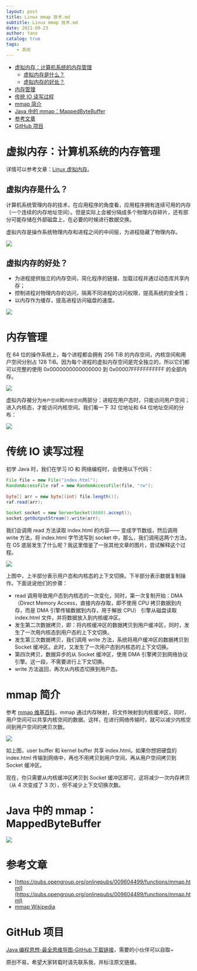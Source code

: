 ```yaml
---
layout: post
title: Linux mmap 技术.md
subtitle: Linux mmap 技术.md
date: 2021-09-23
author: Yano
catalog: true
tags:
    - 其他
---
```



- [虚拟内存：计算机系统的内存管理](#虚拟内存计算机系统的内存管理)
  - [虚拟内存是什么？](#虚拟内存是什么)
  - [虚拟内存的好处？](#虚拟内存的好处)
- [内存管理](#内存管理)
- [传统 IO 读写过程](#传统-io-读写过程)
- [mmap 简介](#mmap-简介)
- [Java 中的 mmap：MappedByteBuffer](#java-中的-mmapmappedbytebuffer)
- [参考文章](#参考文章)
- [GitHub 项目](#github-项目)

# 虚拟内存：计算机系统的内存管理

详情可以参考文章：[Linux 虚拟内存](https://github.com/LjyYano/Thinking_in_Java_MindMapping/blob/master/2021-03-21%20Linux%20%E8%99%9A%E6%8B%9F%E5%86%85%E5%AD%98.md)。

## 虚拟内存是什么？

计算机系统管理内存的技术，在应用程序的角度看，应用程序拥有连续可用的内存（一个连续的内存地址空间）。但是实际上会被分隔成多个物理内存碎片，还有部分可能存储在外部磁盘上，在必要的时候进行数据交换。

虚拟内存是操作系统物理内存和进程之间的中间层，为进程隐藏了物理内存。

![](http://yano.oss-cn-beijing.aliyuncs.com/blog/20210923102846.png?x-oss-process)

## 虚拟内存的好处？

- 为进程提供独立的内存空间，简化程序的链接、加载过程并通过动态库共享内存；
- 控制进程对物理内存的访问，隔离不同进程的访问权限，提高系统的安全性；
- 以内存作为缓存，提高进程访问磁盘的速度。

![](http://yano.oss-cn-beijing.aliyuncs.com/blog/20210923103051.png?x-oss-process)

# 内存管理

在 64 位的操作系统上，每个进程都会拥有 256 TiB 的内存空间，内核空间和用户空间分别占 128 TiB。因为每个进程的虚拟内存空间是完全独立的，所以它们都可以完整的使用 0x0000000000000000 到 0x00007FFFFFFFFFFF 的全部内存。

![](http://yano.oss-cn-beijing.aliyuncs.com/blog/20210923103151.png?x-oss-process)

虚拟内存被分为`用户空间`和`内核空间`两部分：进程在用户态时，只能访问用户空间；进入内核态，才能访问内核空间。我们看一下 32 位地址和 64 位地址空间的分布：

![](http://yano.oss-cn-beijing.aliyuncs.com/blog/20210923103421.png?x-oss-process=style/yano)

# 传统 IO 读写过程

初学 Java 时，我们在学习 IO 和 网络编程时，会使用以下代码：

```java
File file = new File("index.html");
RandomAccessFile raf = new RandomAccessFile(file, "rw");
 
byte[] arr = new byte[(int) file.length()];
raf.read(arr);
 
Socket socket = new ServerSocket(8080).accept();
socket.getOutputStream().write(arr);
```

我们会调用 read 方法读取 index.html 的内容—— 变成字节数组，然后调用 write 方法，将 index.html 字节流写到 socket 中，那么，我们调用这两个方法，在 OS 底层发生了什么呢？我这里借鉴了一张其他文章的图片，尝试解释这个过程。

![](http://yano.oss-cn-beijing.aliyuncs.com/blog/20210923140321.png?x-oss-process=style/yano)

上图中，上半部分表示用户态和内核态的上下文切换。下半部分表示数据复制操作。下面说说他们的步骤：

- read 调用导致用户态到内核态的一次变化，同时，第一次复制开始：DMA（Direct Memory Access，直接内存存取，即不使用 CPU 拷贝数据到内存，而是 DMA 引擎传输数据到内存，用于解放 CPU） 引擎从磁盘读取 index.html 文件，并将数据放入到内核缓冲区。
- 发生第二次数据拷贝，即：将内核缓冲区的数据拷贝到用户缓冲区，同时，发生了一次用内核态到用户态的上下文切换。
- 发生第三次数据拷贝，我们调用 write 方法，系统将用户缓冲区的数据拷贝到 Socket 缓冲区。此时，又发生了一次用户态到内核态的上下文切换。
- 第四次拷贝，数据异步的从 Socket 缓冲区，使用 DMA 引擎拷贝到网络协议引擎。这一段，不需要进行上下文切换。
- write 方法返回，再次从内核态切换到用户态。

# mmap 简介

参考 [mmap 维基百科](https://en.wikipedia.org/wiki/Mmap)，mmap 通过内存映射，将文件映射到内核缓冲区，同时，用户空间可以共享内核空间的数据。这样，在进行网络传输时，就可以减少内核空间到用户空间的拷贝次数。

![](http://yano.oss-cn-beijing.aliyuncs.com/blog/20210923140548.png?x-oss-process=style/yano)

如上图，user buffer 和 kernel buffer 共享 index.html。如果你想把硬盘的 index.html 传输到网络中，再也不用拷贝到用户空间，再从用户空间拷贝到 Socket 缓冲区。

现在，你只需要从内核缓冲区拷贝到 Socket 缓冲区即可，这将减少一次内存拷贝（从 4 次变成了 3 次），但不减少上下文切换次数。

# Java 中的 mmap：MappedByteBuffer

![](http://yano.oss-cn-beijing.aliyuncs.com/blog/20210923141137.png?x-oss-process)

# 参考文章

- [https://pubs.opengroup.org/onlinepubs/009604499/functions/mmap.html](https://pubs.opengroup.org/onlinepubs/009604499/functions/mmap.html)
- [mmap Wikipedia](https://en.wikipedia.org/wiki/Mmap)

# GitHub 项目

[Java 编程思想-最全思维导图-GitHub 下载链接](https://github.com/LjyYano/Thinking_in_Java_MindMapping)，需要的小伙伴可以自取~

原创不易，希望大家转载时请先联系我，并标注原文链接。
